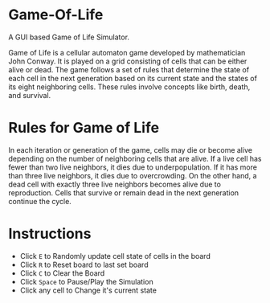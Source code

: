 # Game-Of-Life

A GUI based Game of Life Simulator.

Game of Life is a cellular automaton game developed by mathematician John Conway. It is played on a grid consisting of cells that can be either alive or dead. The game follows a set of rules that determine the state of each cell in the next generation based on its current state and the states of its eight neighboring cells. These rules involve concepts like birth, death, and survival.


# Rules for Game of Life 
In each iteration or generation of the game, cells may die or become alive depending on the number of neighboring cells that are alive. If a live cell has fewer than two live neighbors, it dies due to underpopulation. If it has more than three live neighbors, it dies due to overcrowding. On the other hand, a dead cell with exactly three live neighbors becomes alive due to reproduction. Cells that survive or remain dead in the next generation continue the cycle.


# Instructions
- Click `E` to Randomly update cell state of cells in the board
- Click `R` to Reset board to last set board 
- Click `C` to Clear the Board
- Click `Space` to Pause/Play the Simulation
- Click any cell to Change it's current state
